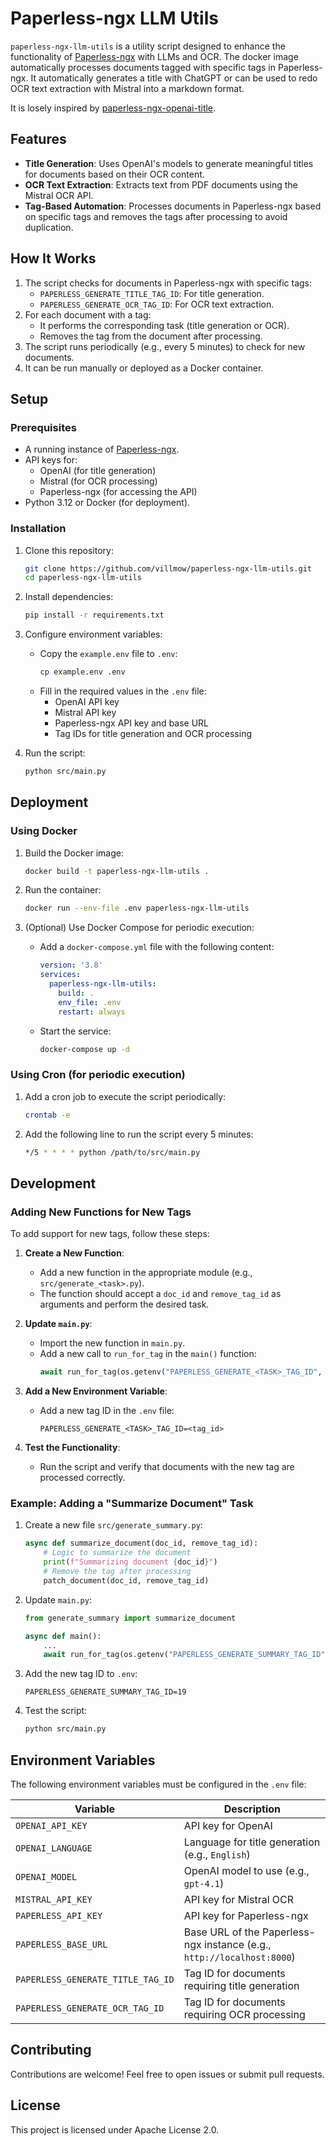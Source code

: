 # Paperless-ngx LLM Utils

`paperless-ngx-llm-utils` is a utility script designed to enhance the functionality of [Paperless-ngx](https://github.com/paperless-ngx/paperless-ngx) with LLMs and OCR. The docker image automatically processes documents tagged with specific tags in Paperless-ngx. It automatically generates a title with ChatGPT or can be used to redo OCR text extraction with Mistral into a markdown format.

It is losely inspired by [paperless-ngx-openai-title](https://github.com/cgiesche/paperless-ngx-openai-title/tree/master).

## Features

- **Title Generation**: Uses OpenAI's models to generate meaningful titles for documents based on their OCR content.
- **OCR Text Extraction**: Extracts text from PDF documents using the Mistral OCR API.
- **Tag-Based Automation**: Processes documents in Paperless-ngx based on specific tags and removes the tags after processing to avoid duplication.

## How It Works

1. The script checks for documents in Paperless-ngx with specific tags:
   - `PAPERLESS_GENERATE_TITLE_TAG_ID`: For title generation.
   - `PAPERLESS_GENERATE_OCR_TAG_ID`: For OCR text extraction.
2. For each document with a tag:
   - It performs the corresponding task (title generation or OCR).
   - Removes the tag from the document after processing.
3. The script runs periodically (e.g., every 5 minutes) to check for new documents.
4. It can be run manually or deployed as a Docker container.

## Setup

### Prerequisites

- A running instance of [Paperless-ngx](https://github.com/paperless-ngx/paperless-ngx).
- API keys for:
  - OpenAI (for title generation)
  - Mistral (for OCR processing)
  - Paperless-ngx (for accessing the API)
- Python 3.12 or Docker (for deployment).

### Installation

1. Clone this repository:
   ```bash
   git clone https://github.com/villmow/paperless-ngx-llm-utils.git
   cd paperless-ngx-llm-utils
   ```

2. Install dependencies:
   ```bash
   pip install -r requirements.txt
   ```

3. Configure environment variables:
   - Copy the `example.env` file to `.env`:
     ```bash
     cp example.env .env
     ```
   - Fill in the required values in the `.env` file:
     - OpenAI API key
     - Mistral API key
     - Paperless-ngx API key and base URL
     - Tag IDs for title generation and OCR processing

4. Run the script:
   ```bash
   python src/main.py
   ```

## Deployment

### Using Docker

1. Build the Docker image:
   ```bash
   docker build -t paperless-ngx-llm-utils .
   ```

2. Run the container:
   ```bash
   docker run --env-file .env paperless-ngx-llm-utils
   ```

3. (Optional) Use Docker Compose for periodic execution:
   - Add a `docker-compose.yml` file with the following content:
     ```yaml
     version: '3.8'
     services:
       paperless-ngx-llm-utils:
         build: .
         env_file: .env
         restart: always
     ```
   - Start the service:
     ```bash
     docker-compose up -d
     ```

### Using Cron (for periodic execution)

1. Add a cron job to execute the script periodically:
   ```bash
   crontab -e
   ```
2. Add the following line to run the script every 5 minutes:
   ```bash
   */5 * * * * python /path/to/src/main.py
   ```

## Development

### Adding New Functions for New Tags

To add support for new tags, follow these steps:

1. **Create a New Function**:
   - Add a new function in the appropriate module (e.g., `src/generate_<task>.py`).
   - The function should accept a `doc_id` and `remove_tag_id` as arguments and perform the desired task.

2. **Update `main.py`**:
   - Import the new function in `main.py`.
   - Add a new call to `run_for_tag` in the `main()` function:
     ```python
     await run_for_tag(os.getenv("PAPERLESS_GENERATE_<TASK>_TAG_ID", None), <new_function>)
     ```

3. **Add a New Environment Variable**:
   - Add a new tag ID in the `.env` file:
     ```env
     PAPERLESS_GENERATE_<TASK>_TAG_ID=<tag_id>
     ```

4. **Test the Functionality**:
   - Run the script and verify that documents with the new tag are processed correctly.

### Example: Adding a "Summarize Document" Task

1. Create a new file `src/generate_summary.py`:
   ```python
   async def summarize_document(doc_id, remove_tag_id):
       # Logic to summarize the document
       print(f"Summarizing document {doc_id}")
       # Remove the tag after processing
       patch_document(doc_id, remove_tag_id)
   ```

2. Update `main.py`:
   ```python
   from generate_summary import summarize_document

   async def main():
       ...
       await run_for_tag(os.getenv("PAPERLESS_GENERATE_SUMMARY_TAG_ID", None), summarize_document)
   ```

3. Add the new tag ID to `.env`:
   ```env
   PAPERLESS_GENERATE_SUMMARY_TAG_ID=19
   ```

4. Test the script:
   ```bash
   python src/main.py
   ```

## Environment Variables

The following environment variables must be configured in the `.env` file:

| Variable                        | Description                                                                 |
|---------------------------------|-----------------------------------------------------------------------------|
| `OPENAI_API_KEY`                | API key for OpenAI                                                         |
| `OPENAI_LANGUAGE`               | Language for title generation (e.g., `English`)                            |
| `OPENAI_MODEL`                  | OpenAI model to use (e.g., `gpt-4.1`)                                       |
| `MISTRAL_API_KEY`               | API key for Mistral OCR                                                    |
| `PAPERLESS_API_KEY`             | API key for Paperless-ngx                                                  |
| `PAPERLESS_BASE_URL`            | Base URL of the Paperless-ngx instance (e.g., `http://localhost:8000`)     |
| `PAPERLESS_GENERATE_TITLE_TAG_ID` | Tag ID for documents requiring title generation                            |
| `PAPERLESS_GENERATE_OCR_TAG_ID` | Tag ID for documents requiring OCR processing                              |

## Contributing

Contributions are welcome! Feel free to open issues or submit pull requests.

## License

This project is licensed under Apache License 2.0.